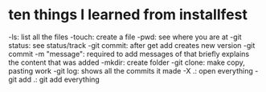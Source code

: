 # ten things I learned from installfest

-ls: list all the files
-touch: create a file
-pwd: see where you are at
-git status: see status/track
-git commit: after get add creates new version
-git commit -m "message": required to add messages of that briefly explains the content that was added
-mkdir: create folder
-git clone: make copy, pasting work
-git log: shows all the commits it made
-X .: open everything
-git add .: git add everything
